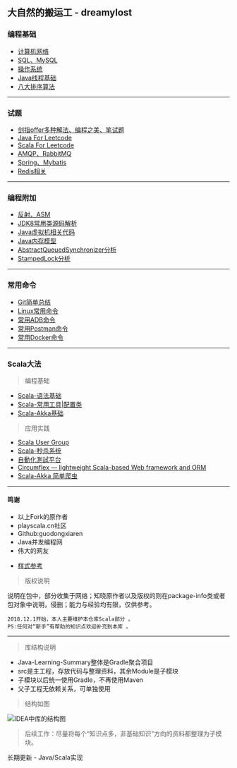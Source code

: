 ## 大自然的搬运工 - dreamylost

### 编程基础

- [计算机网络](https://github.com/jxnu-liguobin/Java-Learning-Summary/blob/master/src/cn/edu/jxnu/questions/Network.md)
- [SQL、MySQL](https://github.com/jxnu-liguobin/Java-Learning-Summary/blob/master/src/cn/edu/jxnu/questions/MySQL.md)
- [操作系统](https://github.com/jxnu-liguobin/Java-Learning-Summary/blob/master/src/cn/edu/jxnu/questions/OS.md)
- [Java线程基础](https://github.com/jxnu-liguobin/Java-Learning-Summary/blob/master/src/cn/edu/jxnu/questions/Threads.md)
- [八大排序算法](https://github.com/jxnu-liguobin/Java-Learning-Summary/blob/master/src/cn/edu/jxnu/questions/Sort.md)
---

### 试题

- [剑指offer多种解法、编程之美、笔试题](https://github.com/jxnu-liguobin/Java-Learning-Summary/blob/master/src/cn/edu/jxnu/practice)
- [Java For Leetcode](https://github.com/jxnu-liguobin/Java-Learning-Summary/blob/master/src/cn/edu/jxnu/leetcode)
- [Scala For Leetcode](https://github.com/jxnu-liguobin/Java-Learning-Summary/blob/master/src/cn/edu/jxnu/leetcode/scala) 
- [AMQP、RabbitMQ](https://github.com/jxnu-liguobin/Java-Learning-Summary/blob/master/src/cn/edu/jxnu/questions/MQ.md)
- [Spring、Mybatis](https://github.com/jxnu-liguobin/Java-Learning-Summary/blob/master/src/cn/edu/jxnu/questions/SSM.md)
- [Redis相关](https://github.com/jxnu-liguobin/Java-Learning-Summary/blob/master/src/cn/edu/jxnu/questions/Redis.md)
---

### 编程附加

- [反射、ASM](https://github.com/jxnu-liguobin/Java-Learning-Summary/blob/master/src/cn/edu/jxnu/reflect/ASM.md)
- [JDK8常用类源码解析](https://github.com/jxnu-liguobin/Java-Learning-Summary/blob/master/src/cn/edu/jxnu/sourcecode/sourcecode.md)
- [Java虚拟机相关代码](https://github.com/jxnu-liguobin/Java-Learning-Summary/blob/master/src/cn/edu/jxnu/questions/JVM.md)
- [Java内存模型](https://github.com/jxnu-liguobin/Java-Learning-Summary/blob/master/src/cn/edu/jxnu/questions/JMM.md)
- [AbstractQueuedSynchronizer分析](https://github.com/jxnu-liguobin/Java-Learning-Summary/blob/master/src/cn/edu/jxnu/questions/AQS.md)
- [StampedLock分析](https://github.com/jxnu-liguobin/Java-Learning-Summary/blob/master/src/cn/edu/jxnu/questions/StampedLock.md)
---

### 常用命令

- [Git简单总结](https://github.com/jxnu-liguobin/Java-Learning-Summary/blob/master/src/cn/edu/jxnu/questions/Git.md)
- [Linux常用命令](https://github.com/jxnu-liguobin/Java-Learning-Summary/blob/master/src/cn/edu/jxnu/questions/Linux.md)
- [常用ADB命令](https://github.com/jxnu-liguobin/Java-Learning-Summary/blob/master/src/cn/edu/jxnu/autoTest/ADB.md)
- [常用Postman命令](https://github.com/jxnu-liguobin/Java-Learning-Summary/blob/master/src/cn/edu/jxnu/autoTest/Postman.md)
- [常用Docker命令](https://github.com/jxnu-liguobin/Java-Learning-Summary/blob/master/src/cn/edu/jxnu/autoTest/Docker.md)
---

### Scala大法

> 编程基础
 
- [Scala-语法基础](https://github.com/jxnu-liguobin/Java-Learning-Summary/blob/master/src/cn/edu/jxnu/scala/ScalaBasic.md)
- [Scala-常用工具|配置类](https://github.com/jxnu-liguobin/Java-Learning-Summary/blob/master/src/cn/edu/jxnu/scala/ScalaUtil.md)
- [Scala-Akka基础](https://github.com/jxnu-liguobin/Java-Learning-Summary/blob/master/src/cn/edu/jxnu/scala/ScalaAkkaBasic.md)

> 应用实践

- [Scala User Group](https://github.com/CSUG/csug)
- [Scala-秒杀系统](https://github.com/jxnu-liguobin/SpringBoot-SecKill-Scala)
- [自動化測試平台](https://github.com/LightSwordSpringBoot/lightsword)
- [Circumflex — lightweight Scala-based Web framework and ORM](https://github.com/inca/circumflex)
- [Scala-Akka 简单爬虫](https://github.com/jxnu-liguobin/akka-crawler-example)
---

#### 鸣谢 ####

* 以上Fork的原作者
* playscala.cn社区
* Github:guodongxiaren
* Java并发编程网
* 伟大的网友
- [样式参考](https://github.com/jxnu-liguobin/Interview)

> 版权说明
 
说明在包中，部分收集于网络；知晓原作者以及版权的则在package-info类或者包对象中说明，侵删；能力与经验均有限，仅供参考。

    2018.12.1开始，本人主要维护本仓库Scala部分 。 
    PS:任何对“新手”有帮助的知识点欢迎补充到本库 。
---

> 库结构说明

* Java-Learning-Summary整体是Gradle聚合项目
* src是主工程，存放代码与整理资料，其余Module是子模块
* 子模块以后统一使用Gradle，不再使用Maven
* 父子工程无依赖关系，可单独使用

> 结构如图

![IDEA中库的结构图](https://github.com/jxnu-liguobin/Java-Learning-Summary/blob/master/src/cn/edu/jxnu/practice/picture/projectStructure.jpg)

> 后续工作：尽量将每个“知识点多，非基础知识”方向的资料都整理为子模块。


长期更新 - Java/Scala实现
